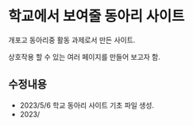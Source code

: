 # 학교에서 보여줄 동아리 사이트

개포고 동아리중 활동 과제로서 만든 사이트.

상호작용 할 수 있는 여러 페이지를 만들어 보고자 함.

## 수정내용

- 2023/5/6 학교 동아리 사이트 기초 파일 생성.
- 2023/
